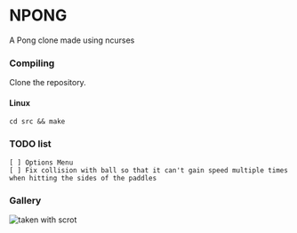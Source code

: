 # NPONG
A Pong clone made using ncurses

### Compiling
Clone the repository.

#### Linux

````
cd src && make
````

### TODO list
```text
[ ] Options Menu
[ ] Fix collision with ball so that it can't gain speed multiple times when hitting the sides of the paddles
```

### Gallery
![taken with scrot](https://i.imgur.com/ByaeNcG.png)
